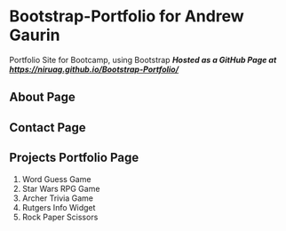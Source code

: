 # Bootstrap-Portfolio for Andrew Gaurin
Portfolio Site for Bootcamp, using Bootstrap
_**Hosted as a GitHub Page at https://niruag.github.io/Bootstrap-Portfolio/**_

## About Page 

## Contact Page 

## Projects Portfolio Page 
1. Word Guess Game
1. Star Wars RPG Game
1. Archer Trivia Game
1. Rutgers Info Widget
1. Rock Paper Scissors